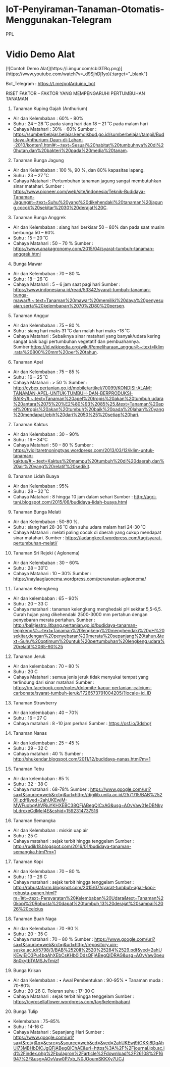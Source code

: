 # IoT-Penyiraman-Tanaman-Otomatis-Menggunakan-Telegram
PPL

<h1><b>Vidio Demo Alat</b></h1>
[![Contoh Demo Alat](https://i.imgur.com/cbI3TRq.png)](https://www.youtube.com/watch?v=_d9SjhDj1yo){:target="_blank"}


Bot_Telegram : https://t.me/pplArduino_bot

RISET FAKTOR – FAKTOR YANG MEMPENGARUHI PERTUMBUHAN TANAMAN
1.	Tanaman Kuping Gajah (Anthurium)
-	Air dan Kelembaban : 60% - 80%
-	Suhu : 24 – 28 ˚C pada siang hari dan 18 – 21 ˚C pada malam hari
-	Cahaya Matahari : 30% - 60%
Sumber : https://sumberbelajar.belajar.kemdikbud.go.id/sumberbelajar/tampil/Budidaya-Anthurium-Daun-di-Lahan--2010/konten1.html#:~:text=Sesuai%20habitat%20tumbuhnya%20di%20hutan,dan%20bakteri%20pada%20media%20tanam. 
2.	Tanaman Bunga Jagung
-	Air dan Kelembaban : 100 %, 90 %, dan 80% kapasitas lapang.
-	Suhu : 23 – 27 ˚C 
-	Cahaya Matahari : Pertumbuhan tanaman jagung sangat membutuhkan sinar matahari.
Sumber : https://www.pioneer.com/web/site/indonesia/Teknik-Budidaya-Tanaman-Jagung#:~:text=Suhu%20yang%20dikehendaki%20tanaman%20jagung,cocok%20sekitar%2030%20derajat%20C. 
3.	Tanaman Bunga Anggrek
-	Air dan Kelembaban : siang hari berkisar 50 – 80% dan pada saat musim berbunga 50 – 60% 
-	Suhu : 15 – 20 ˚C 
-	Cahaya Matahari : 50 – 70 %
Sumber : https://www.anakagronomy.com/2015/04/syarat-tumbuh-tanaman-anggrek.html
4.	Bunga Mawar
-	Air dan Kelembaban : 70 – 80 %
-	Suhu : 18 – 26 ˚C 
-	Cahaya Matahari : 5 – 6 jam saat pagi hari
Sumber : https://www.indonesiana.id/read/53342/syarat-tumbuh-tanaman-bunga-mawar#:~:text=Tanaman%20mawar%20memiliki%20daya%20penyesuaian,serta%20kelembapan%2070%2D80%20persen.
5.	Tanaman Anggur
-	Air dan Kelembaban : 75 – 80 %
-	Suhu : siang hari maks 31 ˚C dan malah hari maks -18 ˚C 
-	Cahaya Matahari : Sebaiknya sinar matahari yang banyak/udara kering sangat baik bagi pertumbuhan vegetatif dan pembuahannya.
Sumber:https://id.wikipedia.org/wiki/Pemeliharaan_anggur#:~:text=Iklim,rata%20800%20mm%20per%20tahun.
6.	Tanaman Apel
-	Air dan Kelembaban : 75 – 85 %
-	Suhu : 16 – 25 ˚C
-	Cahaya Matahari : > 50 %
Sumber : http://cybex.pertanian.go.id/mobile/artikel/70099/KONDISI-ALAM-TANAMAN-APEL-UNTUK-TUMBUH-DAN-BERPRODUKSI-BAIK-/#:~:text=Tanaman%20apel%20tropis%20akan%20tumbuh,udara%20antara%2075%20%E2%80%93%2085%25.&text=Tanaman%20apel%20tropis%20akan%20tumbuh%20baik%20pada%20lahan%20yang%20mendapat,lebih%20dari%2050%25%20setiap%20hari.
7.	Tanaman Kaktus
-	Air dan Kelembaban : 30 – 90%
-	Suhu : 16 – 34°C 
-	Cahaya Matahari : 50 – 80 %
Sumber : https://violitaretnoningtyas.wordpress.com/2013/03/12/iklim-untuk-tanaman-kaktus/#:~:text=Kaktus%20mampu%20tumbuh%20di%20daerah,dan%20air%20yang%20relatif%20sedikit.
8.	Tanaman Lidah Buaya
-	Air dan Kelembaban : 95%
-	Suhu : 28 – 32 ˚C
-	Cahaya Matahari : 8 hingga 10 jam dalam sehari
Sumber : http://agri-tani.blogspot.com/2015/06/budidaya-lidah-buaya.html
9.	Tanaman Bunga Melati
-	Air dan Kelembaban : 50-80 %.
-	Suhu : siang hari 28-36 ˚C dan suhu udara malam hari 24-30 ˚C
-	Cahaya Matahari : melati paling cocok di daerah yang cukup mendapat sinar matahari.
Sumber : https://ladangkecil.wordpress.com/tag/syarat-pertumbuhan-melati/
10.	Tanaman Sri Rejeki ( Aglonema)
-	Air dan Kelembaban : 30 – 60%
-	Suhu : 28 – 30˚C
-	Cahaya Matahari : 10 – 30%
Sumber : https://naylaaglaonema.wordpress.com/perawatan-aglaonema/ 
11.	Tanaman Kelengkeng
-	Air dan kelembaban :  65 – 90%
-	Suhu : 20 – 33 C
-	Cahaya matahari : tanaman kelengkeng  menghedaki pH sekitar 5,5-6,5. Curah hujan yang dikehendaki 2500-3000 mm pertahun dengan penyebaran merata pertahun.
Sumber : http://balitjestro.litbang.pertanian.go.id/budidaya-tanaman-lengkeng/#:~:text=Tanaman%20lengkeng%20menghendaki%20pH%20sekitar,dengan%20penyebaran%20merata%20sepanjang%20tahun.&text=Suhu%20optimum%20untuk%20pertumbuhan%20lengkeng,udara%20relatif%2065-90%25
12.	Tanaman Jeruk
-	Air dan kelembaban : 70 – 80 %
-	Suhu : 20 C
-	Cahaya Matahari : semua jenis jeruk tidak menyukai tempat yang terlindung dari sinar matahari
Sumber :  https://m.facebook.com/notes/dolomite-kapur-pertanian-calcium-carbonate/syarat-tumbuh-jeruk/1726573791004205/?locale=id_ID 
13.	Tanaman Strawberry
-	Air dan kelembaban : 40 – 70%
-	Suhu : 16 – 27 C
-	Cahaya matahari : 8 -10 jam perhari
Sumber : https://osf.io/3dshg/ 
14.	Tanaman Nanas
-	Air dan kelembaban : 25 – 45 %
-	Suhu : 29 – 32 C
-	Cahaya matahari :  40 %
Sumber : http://shukendar.blogspot.com/2011/12/budidaya-nanas.html?m=1 
15.	Tanaman Tebu
-	Air dan kelembaban : 85 %
-	Suhu : 32 - 38 C
-	Cahaya matahari : 68-78%
Sumber : https://www.google.com/url?sa=t&source=web&rct=j&url=http://digilib.unila.ac.id/2571/15/BAB%2520II.pdf&ved=2ahUKEwjM-MWFuobqAhVRjuYKHXEBC38QFjABegQICxAG&usg=AOvVaw01eDBNkybLdrcxeCdMeI4E&cshid=1592314737516 
16.	Tanaman Semangka
-	Air dan Kelembaban : miskin uap air 
-	Suhu : 25 C
-	Cahaya matahari : sejak terbit hingga tenggelam
Sumber : http://rudik18.blogspot.com/2016/01/budidaya-tanaman-semangka.html?m=1 
17.	Tanaman Kopi
-	Air dan Kelembaban : 70 – 80 % 
-	Suhu : 13 – 26 C
-	Cahaya matahari : sejak terbit hingga tenggelam
Sumber : http://robustafarm.blogspot.com/2015/07/syarat-tumbuh-agar-kopi-robusta-panen.html?m=1#:~:text=Persyaratan%20Kelembaban%20Udara&text=Tanaman%20kopi%20Robusta%20dapat%20tumbuh,13%20derajat%20sampai%2026%20celcius 
18.	Tanaman Buah Naga 
-	Air dan Kelembaban : 70 -90 %
-	Suhu : 20  - 35 C
-	Cahaya matahari : 70 – 80 %
Sumber : https://www.google.com/url?sa=t&source=web&rct=j&url=http://repository.uin-suska.ac.id/5798/3/BAB%2520II%2520%25284%2529.pdf&ved=2ahUKEwiEjO3Pu4bqAhXEbCsKHb0iDdsQFjABegQIDRAG&usg=AOvVaw0peu8n0kytbTAMSJvTmizf 
19.	Bunga Krisan
-	Air dan Kelembaban : 
•	Awal Pembentukan : 90-95%
•	Tanaman muda	: 70-80%
-	Suhu : 20-26 C. Toleran suhu : 17-30 C
-	Cahaya Matahari : sejak terbit hingga tenggelam
Sumber : https://cyrosellaflower.wordpress.com/tag/kelembaban/


20.	Bunga Tulip
-	Kelembaban : 75–85%
-	Suhu : 14-16 C
-	Cahaya Matahari : Sepanjang Hari
Sumber : https://www.google.com/url?sa=t&rct=j&q=&esrc=s&source=web&cd=&ved=2ahUKEwj9tOKKj8DqAhUi73MBHbDICJgQFjABegQIChAE&url=https%3A%2F%2Fjournal.ipb.ac.id%2Findex.php%2Fbulagron%2Farticle%2Fdownload%2F26108%2F16947%2F&usg=AOvVaw0P7xb_N0JOoumSKKXy7UCJ

